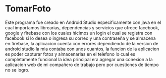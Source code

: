 # TomarFoto
Este programa fue creado en Android Studio especificamente con java en el cual importamos librearias, dependencias y servicios que ofrece facebook, google
y firebase con los cuales hicimos un login el cual se registra con facebook si lo desea o ingresa su correo y una contraseña y se almacena en firebase, la 
aplicacion cuenta con errores dependiendo de la version de android studio la mia contaba con unos cuantos, la funcion de la aplicacion 
es poder capturar fotos y almacenarlas en el telefono lo cual es completamente funcional la idea principal era agregar una conexion a la
aplicacion web de mi compañero de trabajo pero por cuestiones de tiempo no se logro.
